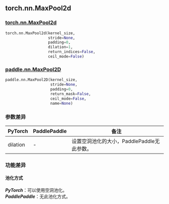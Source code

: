## torch.nn.MaxPool2d
### [torch.nn.MaxPool2d](https://pytorch.org/docs/stable/generated/torch.nn.MaxPool2d.html?highlight=maxpool2d#torch.nn.MaxPool2d)

```python
torch.nn.MaxPool2d(kernel_size,
                   stride=None,
                   padding=0,
                   dilation=1,
                   return_indices=False,
                   ceil_mode=False)
```

### [paddle.nn.MaxPool2D](https://www.paddlepaddle.org.cn/documentation/docs/zh/api/paddle/nn/layer/pooling/MaxPool2D_cn.html#maxpool2d)

```python
paddle.nn.MaxPool2D(kernel_size,
                    stride=None,
                    padding=0,
                    return_mask=False,
                    ceil_mode=False,
                    name=None)
```

### 参数差异
| PyTorch       | PaddlePaddle | 备注                                                   |
| ------------- | ------------ | ------------------------------------------------------ |
| dilation           | -            | 设置空洞池化的大小，PaddlePaddle无此参数。               |

### 功能差异

#### 池化方式
***PyTorch***：可以使用空洞池化。  
***PaddlePaddle***：无此池化方式。
